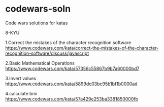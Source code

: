 # codewars-soln

Code wars solutions for katas

8-KYU

1.Correct the mistakes of the character recognition software
  https://www.codewars.com/kata/correct-the-mistakes-of-the-character-recognition-software/discuss/javascript

2.Basic Mathematical Operations
https://www.codewars.com/kata/57356c55867b9b7a60000bd7

3.Invert values
https://www.codewars.com/kata/5899dc03bc95b1bf1b0000ad

4.calculate bmi
  https://www.codewars.com/kata/57a429e253ba3381850000fb
